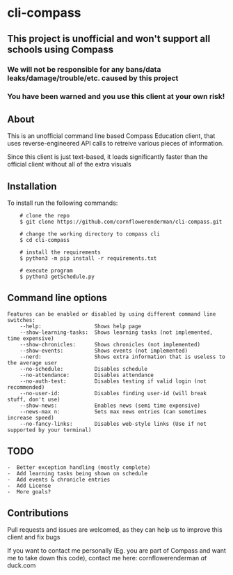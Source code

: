 # cli-compass
## This project is unofficial and won't support all schools using Compass
### We will not be responsible for any bans/data leaks/damage/trouble/etc. caused by this project
### You have been warned and you use this client at your own risk!


## About

This is an unofficial command line based Compass Education client, that uses reverse-engineered API calls to retreive various pieces of information.

Since this client is just text-based, it loads significantly faster than the official client without all of the extra visuals

## Installation

To install run the following commands:

``` shell
    # clone the repo
    $ git clone https://github.com/cornflowerenderman/cli-compass.git

    # change the working directory to compass cli
    $ cd cli-compass

    # install the requirements
    $ python3 -m pip install -r requirements.txt

    # execute program
    $ python3 getSchedule.py
```

## Command line options
```
Features can be enabled or disabled by using different command line switches:
    --help:                 Shows help page
    --show-learning-tasks:  Shows learning tasks (not implemented, time expensive)
    --show-chronicles:      Shows chronicles (not implemented)
    --show-events:          Shows events (not implemented)
    --nerd:                 Shows extra information that is useless to the average user
    --no-schedule:          Disables schedule
    --no-attendance:        Disables attendance
    --no-auth-test:         Disables testing if valid login (not recommended)
    --no-user-id:           Disables finding user-id (will break stuff, don't use)
    --show-news:            Enables news (semi time expensive)
    --news-max n:           Sets max news entries (can sometimes increase speed)
    --no-fancy-links:       Disables web-style links (Use if not supported by your terminal)
```
## TODO
    
    -  Better exception handling (mostly complete)
    -  Add learning tasks being shown on schedule
    -  Add events & chronicle entries
    -  Add License
    -  More goals?

## Contributions
Pull requests and issues are welcomed, as they can help us to improve this client and fix bugs

If you want to contact me personally (Eg. you are part of Compass and want me to take down this code), contact me here: cornflowerenderman _*at*_ duck.com

